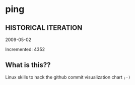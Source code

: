 # ping

## HISTORICAL ITERATION
2009-05-02

Incremented: 4352

## What is this?? 
Linux skills to hack the github commit visualization chart `;-)`
